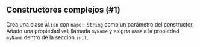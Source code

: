 ## Constructores complejos (#1)

Crea una clase `Alien` con `name: String` como un parámetro del constructor. Añade una propiedad `val` llamada `myName` y asigna `name` a la propiedad `myName` dentro de la sección `init`.
